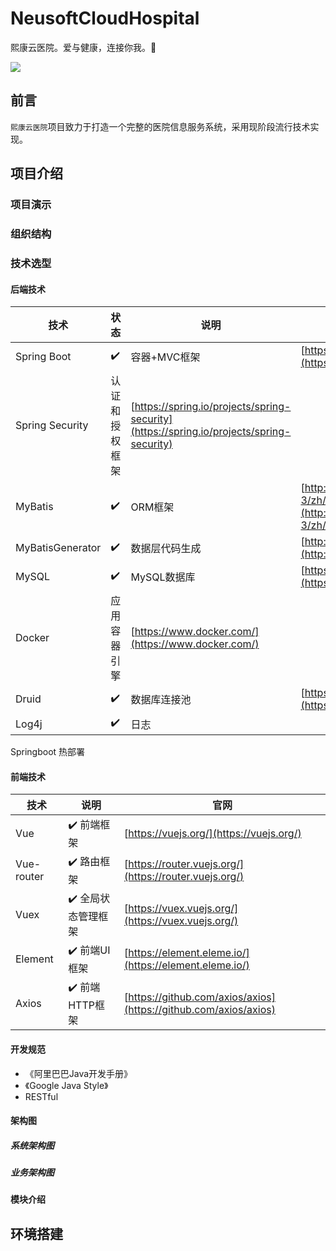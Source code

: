 # NeusoftCloudHospital
熙康云医院。爱与健康，连接你我。🏥

![](http://ww3.sinaimg.cn/large/006tNc79ly1g3cckd0xxhj30i7050gm1.jpg)

## 前言
`熙康云医院`项目致力于打造一个完整的医院信息服务系统，采用现阶段流行技术实现。

## 项目介绍

### 项目演示

### 组织结构

### 技术选型
#### 后端技术

技术 | 状态 | 说明 | 官网 |
----|----|----|----
Spring Boot | ✔️ | 容器+MVC框架 | [https://spring.io/projects/spring-boot](https://spring.io/projects/spring-boot)
Spring Security | 认证和授权框架 | [https://spring.io/projects/spring-security](https://spring.io/projects/spring-security)
MyBatis | ✔️ |ORM框架  | [http://www.mybatis.org/mybatis-3/zh/index.html](http://www.mybatis.org/mybatis-3/zh/index.html)
MyBatisGenerator | ✔️ | 数据层代码生成 | [http://www.mybatis.org/generator/index.html](http://www.mybatis.org/generator/index.html)
MySQL | ✔️ |MySQL数据库 | [https://www.mongodb.com/](https://www.mysql.com/)
Docker | 应用容器引擎 | [https://www.docker.com/](https://www.docker.com/)
Druid | ✔️ | 数据库连接池 | [https://github.com/alibaba/druid](https://github.com/alibaba/druid)
Log4j | ✔️ | 日志 | []()
Springboot 热部署

#### 前端技术

技术 | 说明 | 官网
----|----|----
Vue | ✔️ 前端框架 | [https://vuejs.org/](https://vuejs.org/)
Vue-router | ✔️ 路由框架 | [https://router.vuejs.org/](https://router.vuejs.org/)
Vuex | ✔️ 全局状态管理框架 | [https://vuex.vuejs.org/](https://vuex.vuejs.org/)
Element | ✔️ 前端UI框架 | [https://element.eleme.io/](https://element.eleme.io/)
Axios | ✔️ 前端HTTP框架 | [https://github.com/axios/axios](https://github.com/axios/axios)

#### 开发规范
- 《阿里巴巴Java开发手册》
- 《Google Java Style》
- RESTful

#### 架构图

##### 系统架构图

##### 业务架构图

#### 模块介绍

## 环境搭建